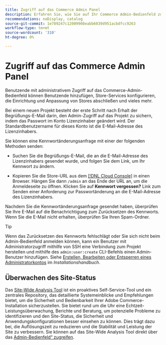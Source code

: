 ```yaml
---
title: Zugriff auf das Commerce Admin Panel
description: Erfahren Sie, wie Sie auf Ihr Commerce Admin-Bedienfeld zugreifen können.
recommendations: noDisplay, catalog
source-git-commit: 1e789247c12009908eabb6039d951acbdfcc9263
workflow-type: tm+mt
source-wordcount: '310'
ht-degree: 0%

---
```


# Zugriff auf das Commerce Admin Panel

Benutzende mit administrativem Zugriff auf das Commerce-Admin-Bedienfeld können Benutzende hinzufügen, Store-Services konfigurieren, die Einrichtung und Anpassung von Stores abschließen und vieles mehr.

Bei einem neuen Projekt besteht der erste Schritt nach Erhalt der Begrüßungs-E-Mail darin, den Admin-Zugriff auf das Projekt zu sichern, indem das Passwort im Konto Lizenzinhaber geändert wird. Der Standardbenutzername für dieses Konto ist die E-Mail-Adresse des Lizenzinhabers.

Sie können eine Kennwortänderungsanfrage mit einer der folgenden Methoden senden:

- Suchen Sie die Begrüßungs-E-Mail, die an die E-Mail-Adresse des Lizenzinhabers gesendet wurde, und folgen Sie dem Link, um Ihr Kennwort zu ändern.

- Kopieren Sie die Store-URL aus dem [[!DNL Cloud Console]](../cloud-guide/project/overview.md) in einen Browser. Hängen Sie dann `/admin` an das Ende der URL an, um die Anmeldeseite zu öffnen. Klicken Sie auf **Kennwort vergessen?** Link zum Senden einer Anforderung zur Passwortänderung an die E-Mail-Adresse des Lizenzinhabers.

Nachdem Sie die Kennwortänderungsanfrage gesendet haben, überprüfen Sie Ihre E-Mail auf die Benachrichtigung zum Zurücksetzen des Kennworts. Wenn Sie die E-Mail nicht erhalten, überprüfen Sie Ihren Spam-Ordner.

>[!TIP]
>
>Wenn das Zurücksetzen des Kennworts fehlschlägt oder Sie sich nicht beim Admin-Bedienfeld anmelden können, kann ein Benutzer mit Administratorzugriff mithilfe von SSH eine Verbindung zum Projekt herstellen und mithilfe des `admin:user:create` CLI-Befehls einen Admin-Benutzer hinzufügen. Siehe [Erstellen, Bearbeiten oder Entsperren eines Administratorkontos](https://experienceleague.adobe.com/docs/commerce-operations/installation-guide/tutorials/admin.html) im _Installationshandbuch_.

## Überwachen des Site-Status

Das [Site-Wide Analysis Tool](https://experienceleague.adobe.com/en/docs/commerce-operations/tools/site-wide-analysis-tool/intro) ist ein proaktives Self-Service-Tool und ein zentrales Repository, das detaillierte Systemeinblicke und Empfehlungen bietet, um die Sicherheit und Bedienbarkeit Ihrer Adobe Commerce-Installation sicherzustellen. Sie bietet rund um die Uhr eine Echtzeit-Leistungsüberwachung, Berichte und Beratung, um potenzielle Probleme zu identifizieren und den Site-Status, die Sicherheit und Anwendungskonfigurationen besser einsehen zu können. Dies trägt dazu bei, die Auflösungszeit zu reduzieren und die Stabilität und Leistung der Site zu verbessern. Sie können auf das Site-Wide Analysis Tool direkt über das [Admin-Bedienfeld“ zugreifen](https://experienceleague.adobe.com/en/docs/commerce-operations/tools/site-wide-analysis-tool/access#option-2-logging-in-to-your-site-wide-analysis-tool-dashboard-from-your-stores-admin-panel).
